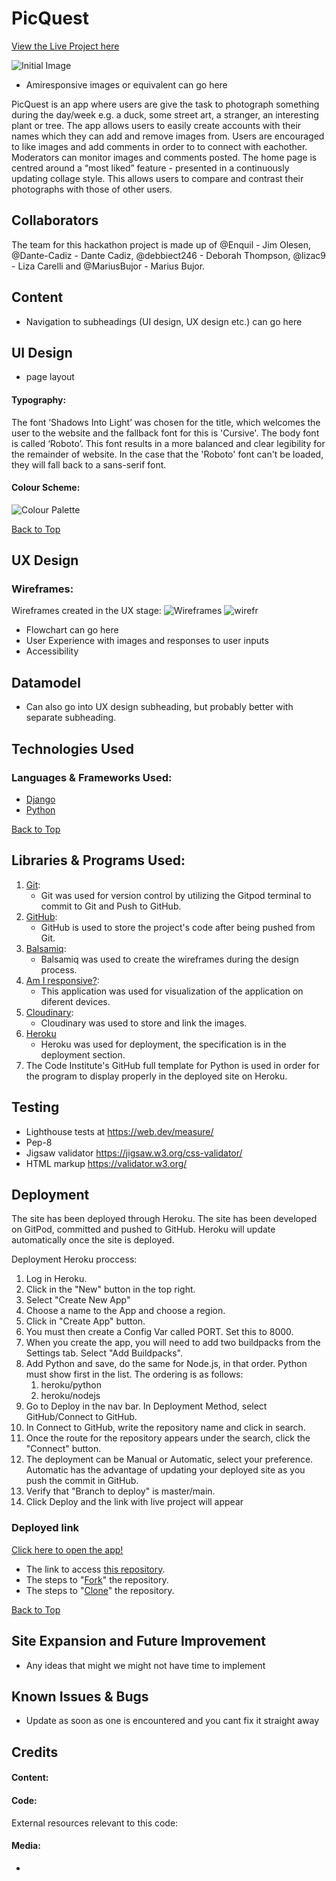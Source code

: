 # PicQuest

[View the Live Project here](https://picquest.herokuapp.com/)

![Initial Image]()
* Amiresponsive images or equivalent can go here

PicQuest is an app where users are give the task to photograph something during the day/week e.g. a duck, some street art, a stranger, an interesting plant or tree. The app allows users to easily create accounts with their names which they can add and remove images from. Users are encouraged to like images and add comments in order to to connect with eachother. Moderators can monitor images and comments posted.
The home page is centred around a “most liked” feature - presented in a continuously updating collage style. This allows users to compare and contrast their photographs with those of other users. 

## Collaborators
The team for this hackathon project is made up of @Enquil - Jim Olesen, @Dante-Cadiz - Dante Cadiz, @debbiect246 - Deborah Thompson, @lizac9 - Liza Carelli and @MariusBujor - Marius Bujor.

## Content
* Navigation to subheadings (UI design, UX design etc.) can go here

## UI Design
* page layout
#### **Typography:**
The font ‘Shadows Into Light’ was chosen for the title, which welcomes the user to the website and the fallback font for this is 'Cursive'. The body font is called ‘Roboto’. This font results in a more balanced and clear legibility for the remainder of website. In the case that the 'Roboto' font can't be loaded, they will fall back to a sans-serif font.

#### **Colour Scheme:**

![Colour Palette](https://res.cloudinary.com/lizac/image/upload/v1671387872/PicQuest/color_palette_qil4ra.png)


[Back to Top](#PicQuest)


## UX Design

### Wireframes:

Wireframes created in the UX stage:
![Wireframes](https://res.cloudinary.com/lizac/image/upload/v1671364439/PicQuest/wireframes1_tr1mtj.png)
![wirefr](https://res.cloudinary.com/lizac/image/upload/v1671364433/PicQuest/wireframes2_hrmgrx.png)

* Flowchart can go here
* User Experience with images and responses to user inputs
* Accessibility

## Datamodel
* Can also go into UX design subheading, but probably better with separate subheading.

## Technologies Used

### **Languages & Frameworks Used:**
- [Django](https://en.wikipedia.org/wiki/Django_(web_framework))
- [Python](https://en.wikipedia.org/wiki/Python_(programming_language))

[Back to Top](#PicQuest)

## Libraries & Programs Used:

1. [Git](https://git-scm.com/):
    - Git was used for version control by utilizing the Gitpod terminal to commit to Git and Push to GitHub.
2. [GitHub](https://github.com/):
    - GitHub is used to store the project's code after being pushed from Git.
3. [Balsamiq](https://balsamiq.com/):
    - Balsamiq was used to create the wireframes during the design process.
4. [Am I responsive?](https://ui.dev/amiresponsive?url=https%3A%2F%2Fbytes.dev):
    - This application was used for visualization of the application on diferent devices.
5. [Cloudinary](https://cloudinary.com/):
    - Cloudinary was used to store and link the images.
6. [Heroku](https://dashboard.heroku.com/) 
    - Heroku was used for deployment, the specification is in the deployment section.
7. The Code Institute's GitHub full template for Python is used in order for the program to display properly in the deployed site on Heroku.


## Testing
* Lighthouse tests at https://web.dev/measure/
* Pep-8
* Jigsaw validator https://jigsaw.w3.org/css-validator/
* HTML markup https://validator.w3.org/

## Deployment
The site has been deployed through Heroku.
The site has been developed on GitPod, committed and pushed to GitHub. Heroku will update automatically once the site is deployed. 

Deployment Heroku proccess:
1. Log in Heroku. 
2. Click in the "New" button in the top right.
3. Select "Create New App"
4. Choose a name to the App and choose a region.
5. Click in "Create App" button.
6. You must then create a Config Var called PORT. Set this to 8000.
7. When you create the app, you will need to add two buildpacks from the Settings tab. Select  "Add Buildpacks". 
8. Add Python and save, do the same for Node.js, in that order. Python must show first in the list.
The ordering is as follows:
    1. heroku/python
    2. heroku/nodejs
9. Go to Deploy in the nav bar. In Deployment Method, select GitHub/Connect to GitHub.
10. In Connect to GitHub, write the repository name and click in search.
11. Once the route for the repository appears under the search, click the "Connect" button.
12. The deployment can be Manual or Automatic, select your preference. Automatic has the advantage of updating your deployed site as you push the commit in GitHub.
13. Verify that "Branch to deploy" is master/main.
14. Click Deploy and the link with live project will appear
### Deployed link
[Click here to open the app!](https://picquest.herokuapp.com/)

- The link to access [this repository](https://github.com/lizac9/project3-hangman). 
- The steps to "[Fork](https://docs.github.com/en/get-started/quickstart/fork-a-repo)" the repository. 
- The steps to "[Clone](https://docs.github.com/en/repositories/creating-and-managing-repositories/cloning-a-repository#cloning-a-repository)" the repository.

[Back to Top](#PicQuest)

## Site Expansion and Future Improvement
* Any ideas that might we might not have time to implement

## Known Issues & Bugs
* Update as soon as one is encountered and you cant fix it straight away

## Credits

#### **Content:**

#### **Code:**
External resources relevant to this code:

#### **Media:**
-
